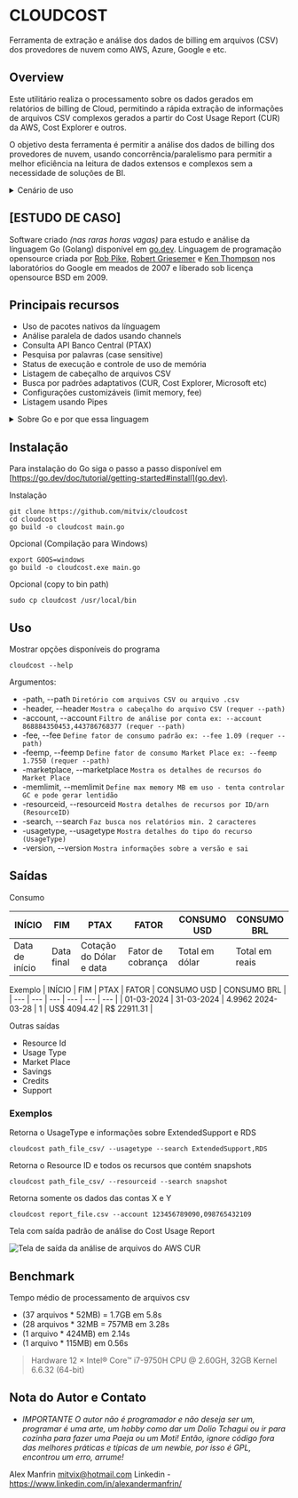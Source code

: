# CLOUDCOST
Ferramenta de extração e análise dos dados de billing em arquivos (CSV) dos provedores de nuvem como AWS, Azure, Google e etc.

## Overview

Este utilitário realiza o processamento sobre os dados gerados em relatórios de billing de Cloud, permitindo a rápida extração de informações de arquivos CSV complexos gerados a partir do Cost Usage Report (CUR) da AWS, Cost Explorer e outros.

O objetivo desta ferramenta é permitir a análise dos dados de billing dos provedores de nuvem, usando concorrência/paralelismo para permitir a melhor eficiência na leitura de dados extensos e complexos sem a necessidade de soluções de BI.

<details>

<summary>Cenário de uso</summary>

## Cenário

> O AWS Cost Usage Report pode gerar dezenas de arquivos CSV detalhados do consumo de nuvem, podendo gerar (GigaBytes) de dados em arquivos de texto. Para processar essa massa de dados e extrair informações rapidamente é necessário o uso de ferramentas de BI, muitas vezes inacessíveis ou de difícil uso. Neste cenário este utilitário permite a análise de toda a massa de dados em segundos, facilitando a rápida extração das informações mais importantes como custos dos produtos, uso de recursos, total por conta, resource ID, usage type, PTAX, fator de cobrança quando existente, além de outras customizações e informações importantes.


</details>

## [ESTUDO DE CASO]
Software criado _(nas raras horas vagas)_ para estudo e análise da línguagem Go (Golang) disponível em [go.dev](https://go.dev). Línguagem de programação opensource criada por [Rob Pike](https://pt.wikipedia.org/wiki/Rob_Pike), [Robert Griesemer](https://en.wikipedia.org/wiki/Robert_Griesemer) e [Ken Thompson](https://pt.wikipedia.org/wiki/Ken_Thompson) nos laboratórios do Google em meados de 2007 e liberado sob licença opensource BSD em 2009.

## Principais recursos

- Uso de pacotes nativos da línguagem
- Análise paralela de dados usando channels
- Consulta API Banco Central (PTAX)
- Pesquisa por palavras (case sensitive)
- Status de execução e controle de uso de memória
- Listagem de cabeçalho de arquivos CSV
- Busca por padrões adaptativos (CUR, Cost Explorer, Microsoft etc)
- Configurações customizáveis (limit memory, fee)
- Listagem usando Pipes

<details>

<summary>Sobre Go e por que essa linguagem</summary>

### Golang

Go foi projetado inicialmente com o objetivo de substituir projetos em C e C++ dentro do Google, por isso possui características simílares a essas línguagens, incluindo sua síntaxe, mas com abstrações voltadas a simplicidade e legibilidade, além de uma forte combinação de suporte a concorrência e desempenho. Sua estrutura automática de gerenciamento de memória (Garbage Collector) facilita a vida do desenvolvedor, mas gera overhead que a deixa pouco atrás em performance quando comparada a C, C++ e Rust, porém, muito a frente em desempenho em relação a Python, Java, PHP e etc. 

E mesmo perdendo em performance para Rust e C++, Go se tornou uma línguagem equilibrada que combina estruturas de baixo nível de C com a usabilidade do mundo moderno e sem o pesadelo da Orientação a Objetos, fazendo dela uma línguagem de programação simples, completa e perfeita para o uso em APIs, Micro serviços, Web Dev, Cloud e etc. 

Dentre os principais projetos escritos em Go, temos Kubernetes, kubectl, Minikube, Docker e outros. Veja mais em [https://go.dev/solutions/cloud#use-case](https://go.dev/solutions/cloud#use-case)

### Por que Go ?

_Seria em Rust, mas a partir do capítulo 5 Rust se tornou complexo demais_

O objetivo foi de focar esforços no aprendizado de uma línguagem moderna para pequenos projetos paralelos, em Go foi possível encontrar uma curva de aprendizado curta, pois sua semântica segue padrões já conhecidos de outras línguagens como C, mas sem as dores do uso de uma línguagem nosafe. Aliado a capacidade de criar códigos usando concorrência e paralelismo de forma rápida e simples, Go demonstrou ser a opção mais adequada para o objetivo de percorrer gigabytes de arquivos em busca de padrões para extrair informações de forma rápida e precisa sem a necessidade de um doutorado para isso.

</details>

## Instalação

Para instalação do Go siga o passo a passo disponível em [https://go.dev/doc/tutorial/getting-started#install](go.dev).

Instalação
```
git clone https://github.com/mitvix/cloudcost
cd cloudcost
go build -o cloudcost main.go
```

Opcional (Compilação para Windows)
```
export GOOS=windows
go build -o cloudcost.exe main.go
```

Opcional (copy to bin path)
```
sudo cp cloudcost /usr/local/bin
```

## Uso

Mostrar opções disponíveis do programa
```
cloudcost --help
```

Argumentos:

* -path, --path `Diretório com arquivos CSV ou arquivo .csv`
* -header, --header `Mostra o cabeçalho do arquivo CSV (requer --path)`
* -account, --account `Filtro de análise por conta ex: --account 868884350453,443786768377 (requer --path)`
* -fee, --fee `Define fator de consumo padrão ex: --fee 1.09 (requer --path)`
* -feemp, --feemp `Define fator de consumo Market Place ex: --feemp 1.7550 (requer --path)`
* -marketplace, --marketplace `Mostra os detalhes de recursos do Market Place`
* -memlimit, --memlimit `Define max memory MB em uso - tenta controlar GC e pode gerar lentidão`
* -resourceid, --resourceid `Mostra detalhes de recursos por ID/arn (ResourceID)`
* -search, --search `Faz busca nos relatórios min. 2 caracteres`
* -usagetype, --usagetype `Mostra detalhes do tipo do recurso (UsageType)`
* -version, --version `Mostra informações sobre a versão e sai`


## Saídas

Consumo

| INÍCIO     |  FIM        |  PTAX              | FATOR  |  CONSUMO USD |  CONSUMO BRL | 
| --- | --- | --- | --- | --- | --- |
| Data de início |  Data final |  Cotação do Dólar e data | Fator de cobrança |  Total em dólar |  Total em reais | 

Exemplo
| INÍCIO     |  FIM        |  PTAX              | FATOR  |  CONSUMO USD |  CONSUMO BRL | 
| --- | --- | --- | --- | --- | --- |
| 01-03-2024 | 31-03-2024 | 4.9962 2024-03-28 |  1 | US$ 4094.42 | R$ 22911.31 |

Outras saídas

* Resource Id
* Usage Type
* Market Place
* Savings
* Credits
* Support

### Exemplos

Retorna o UsageType e informações sobre ExtendedSupport e RDS
```
cloudcost path_file_csv/ --usagetype --search ExtendedSupport,RDS
```

Retorna o Resource ID e todos os recursos que contém snapshots
```
cloudcost path_file_csv/ --resourceid --search snapshot
```
Retorna somente os dados das contas X e Y
```
cloudcost report_file.csv --account 123456789090,098765432109
```

Tela com saída padrão de análise do Cost Usage Report

![Tela de saída da análise de arquivos do AWS CUR](https://github.com/mitvix/cloudcost/assets/12394000/c3365a29-b794-4d9b-9f7d-c676c9d4ec68)

## Benchmark

Tempo médio de processamento de arquivos csv

* (37 arquivos * 52MB) = 1.7GB em 5.8s
* (28 arquivos * 32MB = 757MB em 3.28s
* (1 arquivo * 424MB) em 2.14s
* (1 arquivo * 115MB) em 0.56s

> Hardware 12 × Intel® Core™ i7-9750H CPU @ 2.60GH, 32GB Kernel 6.6.32 (64-bit)


## Nota do Autor e Contato

* _IMPORTANTE O autor não é programador e não deseja ser um, programar é uma arte, um hobby como dar um Dolio Tchagui ou ir para cozinha para fazer uma Paeja ou um Moti! Então, ignore código fora das melhores práticas e típicas de um newbie, por isso é GPL, encontrou um erro, arrume!_

Alex Manfrin <mitvix@hotmail.com>
Linkedin - https://www.linkedin.com/in/alexandermanfrin/

